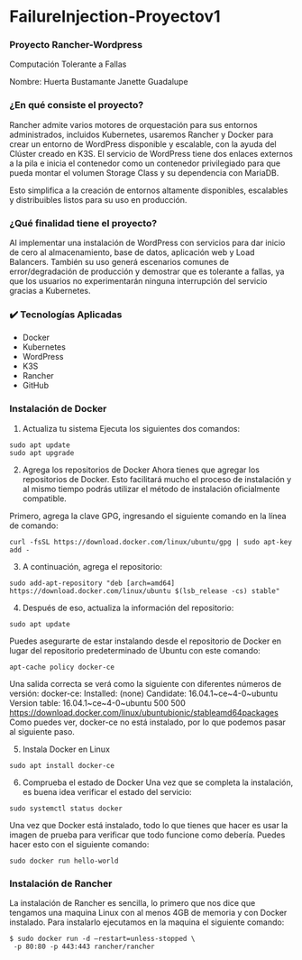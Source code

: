 # FailureInjection-Proyectov1
### Proyecto Rancher-Wordpress 
Computación Tolerante a Fallas 

Nombre: Huerta Bustamante Janette Guadalupe

### ¿En qué consiste el proyecto? 
Rancher admite varios motores de orquestación para sus entornos administrados, incluidos Kubernetes, usaremos Rancher y Docker para crear un entorno de WordPress  disponible y escalable, con la ayuda del Clúster creado en K3S. El servicio de WordPress tiene dos enlaces externos a la pila e inicia el contenedor como un contenedor privilegiado para que pueda montar el volumen Storage Class y su dependencia con MariaDB.

Esto simplifica a la creación de entornos altamente disponibles, escalables y distribuibles listos para su uso en producción.

### ¿Qué finalidad tiene el proyecto?
Al implementar una instalación de WordPress con servicios para dar inicio de cero al almacenamiento, base de datos, aplicación web y Load Balancers.
También su uso generá escenarios comunes de error/degradación de producción y demostrar que es tolerante a fallas, ya que los usuarios no experimentarán ninguna interrupción del servicio gracias a Kubernetes.

### :heavy_check_mark: Tecnologías Aplicadas
- Docker
- Kubernetes
- WordPress
- K3S
- Rancher
- GitHub

### Instalación de Docker 
1. Actualiza tu sistema
Ejecuta los siguientes dos comandos:
```
sudo apt update
sudo apt upgrade
```

2. Agrega los repositorios de Docker
Ahora tienes que agregar los repositorios de Docker. Esto facilitará mucho el proceso de instalación y al mismo tiempo podrás utilizar el método de instalación oficialmente compatible.

Primero, agrega la clave GPG, ingresando el siguiente comando en la línea de comando:
```
curl -fsSL https://download.docker.com/linux/ubuntu/gpg | sudo apt-key add -
```
3. A continuación, agrega el repositorio:
```
sudo add-apt-repository "deb [arch=amd64] https://download.docker.com/linux/ubuntu $(lsb_release -cs) stable"
```
4. Después de eso, actualiza la información del repositorio:
```
sudo apt update
```
Puedes asegurarte de estar instalando desde el repositorio de Docker en lugar del repositorio predeterminado de Ubuntu con este comando:
```
apt-cache policy docker-ce
```
Una salida correcta se verá como la siguiente con diferentes números de versión:
docker-ce:
   Installed: (none)
   Candidate: 16.04.1~ce~4-0~ubuntu
   Version table:
       16.04.1~ce~4-0~ubuntu 500
            500 https://download.docker.com/linux/ubuntubionic/stableamd64packages
Como puedes ver, docker-ce no está instalado, por lo que podemos pasar al siguiente paso.

5. Instala Docker en Linux
```
sudo apt install docker-ce
```
6. Comprueba el estado de Docker
Una vez que se completa la instalación, es buena idea verificar el estado del servicio:
```
sudo systemctl status docker
```

Una vez que Docker está instalado, todo lo que tienes que hacer es usar la imagen de prueba para verificar que todo funcione como debería. Puedes hacer esto con el siguiente comando:
```
sudo docker run hello-world
```

### Instalación de Rancher 

La instalación de Rancher es sencilla, lo primero que nos dice que tengamos una maquina Linux con al menos 4GB de memoria y con Docker instalado.
Para instalarlo ejecutamos en la maquina el siguiente comando:

```
$ sudo docker run -d –restart=unless-stopped \
 -p 80:80 -p 443:443 rancher/rancher
```
